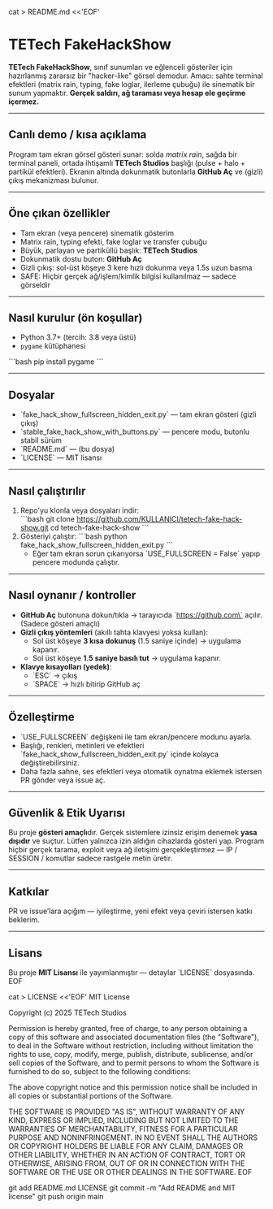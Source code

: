 cat > README.md <<'EOF'
# TETech FakeHackShow

**TETech FakeHackShow**, sınıf sunumları ve eğlenceli gösteriler için hazırlanmış zararsız bir "hacker-like" görsel demodur. Amacı: sahte terminal efektleri (matrix rain, typing, fake loglar, ilerleme çubuğu) ile sinematik bir sunum yapmaktır. **Gerçek saldırı, ağ taraması veya hesap ele geçirme içermez.**

---

## Canlı demo / kısa açıklama
Program tam ekran görsel gösteri sunar: solda *matrix rain*, sağda bir terminal paneli, ortada ihtişamlı **TETech Studios** başlığı (pulse + halo + partikül efektleri). Ekranın altında dokunmatik butonlarla **GitHub Aç** ve (gizli) çıkış mekanizması bulunur.

---

## Öne çıkan özellikler
- Tam ekran (veya pencere) sinematik gösterim  
- Matrix rain, typing efekti, fake loglar ve transfer çubuğu  
- Büyük, parlayan ve partiküllü başlık: **TETech Studios**  
- Dokunmatik dostu buton: **GitHub Aç**  
- Gizli çıkış: sol-üst köşeye 3 kere hızlı dokunma veya 1.5s uzun basma  
- SAFE: Hiçbir gerçek ağ/işlem/kimlik bilgisi kullanılmaz — sadece görseldir

---

## Nasıl kurulur (ön koşullar)
- Python 3.7+ (tercih: 3.8 veya üstü)
- `pygame` kütüphanesi

\`\`\`bash
pip install pygame
\`\`\`

---

## Dosyalar
- \`fake_hack_show_fullscreen_hidden_exit.py\` — tam ekran gösteri (gizli çıkış)
- \`stable_fake_hack_show_with_buttons.py\` — pencere modu, butonlu stabil sürüm
- \`README.md\` — (bu dosya)
- \`LICENSE\` — MIT lisansı

---

## Nasıl çalıştırılır
1. Repo'yu klonla veya dosyaları indir:  
   \`\`\`bash
   git clone https://github.com/KULLANICI/tetech-fake-hack-show.git
   cd tetech-fake-hack-show
   \`\`\`
2. Gösteriyi çalıştır:
   \`\`\`bash
   python fake_hack_show_fullscreen_hidden_exit.py
   \`\`\`
   - Eğer tam ekran sorun çıkarıyorsa \`USE_FULLSCREEN = False\` yapıp pencere modunda çalıştır.

---

## Nasıl oynanır / kontroller
- **GitHub Aç** butonuna dokun/tıkla → tarayıcıda \`https://github.com\` açılır. (Sadece gösteri amaçlı)  
- **Gizli çıkış yöntemleri** (akıllı tahta klavyesi yoksa kullan):
  - Sol üst köşeye **3 kısa dokunuş** (1.5 saniye içinde) → uygulama kapanır.  
  - Sol üst köşeye **1.5 saniye basılı tut** → uygulama kapanır.  
- **Klavye kısayolları (yedek)**:
  - \`ESC\` → çıkış  
  - \`SPACE\` → hızlı bitirip GitHub aç

---

## Özelleştirme
- \`USE_FULLSCREEN\` değişkeni ile tam ekran/pencere modunu ayarla.  
- Başlığı, renkleri, metinleri ve efektleri \`fake_hack_show_fullscreen_hidden_exit.py\` içinde kolayca değiştirebilirsiniz.  
- Daha fazla sahne, ses efektleri veya otomatik oynatma eklemek istersen PR gönder veya issue aç.

---

## Güvenlik & Etik Uyarısı
Bu proje **gösteri amaçlı**dır. Gerçek sistemlere izinsiz erişim denemek **yasa dışıdır** ve suçtur. Lütfen yalnızca izin aldığın cihazlarda gösteri yap. Program hiçbir gerçek tarama, exploit veya ağ iletişimi gerçekleştirmez — IP / SESSION / komutlar sadece rastgele metin üretir.

---

## Katkılar
PR ve issue’lara açığım — iyileştirme, yeni efekt veya çeviri istersen katkı beklerim.

---

## Lisans
Bu proje **MIT Lisansı** ile yayımlanmıştır — detaylar \`LICENSE\` dosyasında.
EOF

cat > LICENSE <<'EOF'
MIT License

Copyright (c) 2025 TETech Studios

Permission is hereby granted, free of charge, to any person obtaining a copy
of this software and associated documentation files (the "Software"), to deal
in the Software without restriction, including without limitation the rights
to use, copy, modify, merge, publish, distribute, sublicense, and/or sell
copies of the Software, and to permit persons to whom the Software is
furnished to do so, subject to the following conditions:

The above copyright notice and this permission notice shall be included in
all copies or substantial portions of the Software.

THE SOFTWARE IS PROVIDED "AS IS", WITHOUT WARRANTY OF ANY KIND, EXPRESS OR
IMPLIED, INCLUDING BUT NOT LIMITED TO THE WARRANTIES OF MERCHANTABILITY,
FITNESS FOR A PARTICULAR PURPOSE AND NONINFRINGEMENT. IN NO EVENT SHALL THE
AUTHORS OR COPYRIGHT HOLDERS BE LIABLE FOR ANY CLAIM, DAMAGES OR OTHER
LIABILITY, WHETHER IN AN ACTION OF CONTRACT, TORT OR OTHERWISE, ARISING FROM,
OUT OF OR IN CONNECTION WITH THE SOFTWARE OR THE USE OR OTHER DEALINGS IN
THE SOFTWARE.
EOF

git add README.md LICENSE
git commit -m "Add README and MIT license"
git push origin main

